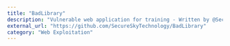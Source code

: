 ```yaml
---
title: "BadLibrary"
description: "Vulnerable web application for training - Written by @SecureSkyTechnology."
external_url: "https://github.com/SecureSkyTechnology/BadLibrary"
category: "Web Exploitation"
---
```

